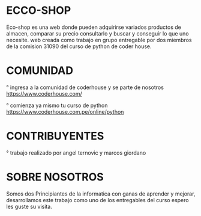 # ECCO-SHOP
Eco-shop es una web donde pueden adquirirse variados productos de almacen, comparar su precio consultarlo y buscar y conseguir lo que uno necesite.
web creada como trabajo en grupo entregable por dos miembros de la comision 31090 del curso de python de coder house.

# COMUNIDAD
 ° ingresa a la comunidad de coderhouse y se parte de nosotros https://www.coderhouse.com/
 
 ° comienza ya mismo tu curso de python https://www.coderhouse.com.pe/online/python
 
# CONTRIBUYENTES
 ° trabajo realizado por angel ternovic y marcos giordano

# SOBRE NOSOTROS 

Somos dos Principiantes de la informatica con ganas de aprender y mejorar, desarrollamos este trabajo como uno de los entregables del curso espero les guste su visita.
